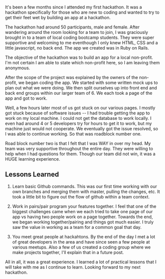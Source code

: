 It's been a few months since I attended my first hackathon.  It was a hackathon specifically for those who are new to coding and wanted to try to get their feet wet by building an app at a hackathon.

The hackathon had around 50 participants, male and female.  After wandering around the room looking for a team to join, I was graciously brought in to a team of local coding bootcamp students.  They were super supportive and welcoming to me eventhough I only knew HTML, CSS and a little javascript, no back end.  The app we created was in Ruby on Rails.  

The objective of the hackathon was to build an app for a local non-profit.  I'm not certain I am able to state which non-profit here, so I am leaving them anonymous.

After the scope of the project was explained by the owners of the non-profit, we began coding the app.  We started with some written mock ups to plan out what we were doing.  We then split ourselves up into front end and back end groups within our larger team of 6.  We each took a page of the app and got to work.  

Well, a few hours later most of us got stuck on our various pages.  I mostly got stuck because of software issues -- I had trouble getting the app to work on my local machine.  I could not get the database to work locally.  I even had around 4 or 5 developers try for hours to get it to work, but my machine just would not cooperate. We eventually got the issue resolved, so I was able to continue working.  So that was roadblock number one.  

Road block number two is that I felt that I was WAY in over my head.  My team was very supportive throughout the entire day.  They were willing to help when I had questions for them. Though our team did not win, it was a HUGE learning experience.

<h2>Lessons Learned</h2>


1. Learn basic Github commands.  This was our first time working with our own branches and merging them with master, pulling the changes, etc. It took a little bit to figure out the flow of github within a team context.

2. Work in pairs/pair program your features together.  I feel that one of the biggest challenges came when we each tried to take one page of our app vs having two people work on a page together.  Towards the end, we began working together/pairing and things got much easier.  I truly saw the value in working as a team for a common goal that day.

3. You meet great people at hackahtons.  By the end of the day I met a lot of great developers in the area and have since seen a few people at various meetups.  Also a few of us created a coding group where we make projects together, I'll explain that in a future post.

All in all, it was a great experience.   I learned a lot of practical lessons that I will take with me as I continue to learn.  Looking forward to my next hackathon.